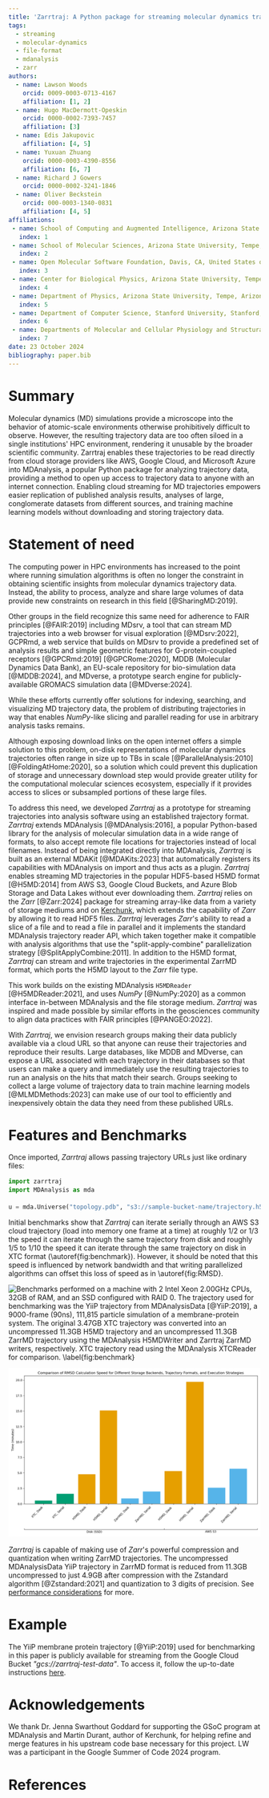```yaml
---
title: 'Zarrtraj: A Python package for streaming molecular dynamics trajectories from cloud services'
tags:
  - streaming
  - molecular-dynamics
  - file-format
  - mdanalysis
  - zarr
authors:
  - name: Lawson Woods
    orcid: 0009-0003-0713-4167
    affiliation: [1, 2]
  - name: Hugo MacDermott-Opeskin
    orcid: 0000-0002-7393-7457
    affiliation: [3]
  - name: Edis Jakupovic 
    affiliation: [4, 5]
  - name: Yuxuan Zhuang
    orcid: 0000-0003-4390-8556
    affiliation: [6, 7]
  - name: Richard J Gowers
    orcid: 0000-0002-3241-1846
  - name: Oliver Beckstein
    orcid: 000-0003-1340-0831
    affiliation: [4, 5]
affiliations:
 - name: School of Computing and Augmented Intelligence, Arizona State University, Tempe, Arizona, United States of America
   index: 1
 - name: School of Molecular Sciences, Arizona State University, Tempe, Arizona, United States of America
   index: 2
 - name: Open Molecular Software Foundation, Davis, CA, United States of America
   index: 3
 - name: Center for Biological Physics, Arizona State University, Tempe, AZ, United States of America
   index: 4
 - name: Department of Physics, Arizona State University, Tempe, Arizona, United States of America
   index: 5
 - name: Department of Computer Science, Stanford University, Stanford, CA 94305, USA.
   index: 6
 - name: Departments of Molecular and Cellular Physiology and Structural Biology, Stanford University School of Medicine, Stanford, CA 94305, USA.
   index: 7
date: 23 October 2024
bibliography: paper.bib
---
```


# Summary

Molecular dynamics (MD) simulations provide a microscope into the behavior of 
atomic-scale environments otherwise prohibitively difficult to observe. However,
the resulting trajectory data are too often siloed in a single institutions' 
HPC environment, rendering it unusable by the broader scientific community.
Zarrtraj enables these trajectories to be read directly from cloud storage providers
like AWS, Google Cloud, and Microsoft Azure into MDAnalysis, a popular Python 
package for analyzing trajectory data, providing a method to open up access to
trajectory data to anyone with an internet connection. Enabling cloud streaming
for MD trajectories empowers easier replication of published analysis results,
analyses of large, conglomerate datasets from different sources, and training
machine learning models without downloading and storing trajectory data.

# Statement of need

The computing power in HPC environments has increased to the point where
running simulation algorithms is often no longer the constraint in
obtaining scientific insights from molecular dynamics trajectory data. 
Instead, the ability to process, analyze and share large volumes of data provide 
new constraints on research in this field [@SharingMD:2019].

Other groups in the field recognize this same need for adherence to 
FAIR principles [@FAIR:2019] including 
MDsrv, a tool that can stream MD trajectories into a web browser for visual exploration [@MDsrv:2022], 
GCPRmd, a web service that builds on MDsrv to provide a predefined set of analysis results and simple 
geometric features for G-protein-coupled receptors [@GPCRmd:2019] [@GPCRome:2020], 
MDDB (Molecular Dynamics Data Bank), an EU-scale 
repository for bio-simulation data [@MDDB:2024],
and MDverse, a prototype search engine 
for publicly-available GROMACS simulation data [@MDverse:2024]. 

While these efforts currently offer solutions for indexing,
searching, and visualizing MD trajectory data, the problem of distributing trajectories 
in way that enables *NumPy*-like slicing and parallel reading for use in arbitrary analysis 
tasks remains.

Although exposing download links on the open internet offers a simple solution to this problem,
on-disk representations of molecular dynamics trajectories often range in size 
up to TBs in scale [@ParallelAnalysis:2010] [@FoldingAtHome:2020],
so a solution which could prevent this 
duplication of storage and unnecessary download step would provide greater utility 
for the computational molecular sciences ecosystem, especially if it
provides access to slices or subsampled portions of these large files.

To address this need, we developed *Zarrtraj* as a prototype for streaming
trajectories into analysis software using an established trajectory
format. *Zarrtraj* extends MDAnalysis [@MDAnalysis:2016], a popular
Python-based library for the analysis of molecular simulation data in a wide
range of formats, to also accept remote file locations for trajectories instead
of local filenames. Instead of being integrated directly into MDAnalysis,
*Zarrtraj* is built as an external MDAKit [@MDAKits:2023] that automatically
registers its capabilities with MDAnalysis on import and thus acts as a plugin.
*Zarrtraj* enables streaming MD trajectories in the popular HDF5-based H5MD format [@H5MD:2014]
from AWS S3, Google Cloud Buckets, and Azure Blob Storage and Data Lakes without ever downloading them.
*Zarrtraj* relies on the *Zarr* [@Zarr:2024] package for 
streaming array-like data from a variety of storage mediums and on [Kerchunk](https://github.com/fsspec/kerchunk), 
which extends the capability of *Zarr* by allowing it to read HDF5 files.
*Zarrtraj* leverages *Zarr*'s ability to read a slice of a file and to read a
file in parallel and it implements the standard MDAnalysis trajectory reader
API, which taken together make it compatible with analysis algorithms that use
the "split-apply-combine" parallelization strategy [@SplitApplyCombine:2011].
In addition to the H5MD format, *Zarrtraj* can stream and write trajectories in
the experimental ZarrMD format, which ports the H5MD layout to the *Zarr*
file type.

This work builds on the existing MDAnalysis `H5MDReader`
[@H5MDReader:2021], and uses *NumPy* [@NumPy:2020] as a common interface in-between MDAnalysis
and the file storage medium. *Zarrtraj* was inspired and made possible by similar efforts in the 
geosciences community to align data practices with FAIR principles [@PANGEO:2022].

With *Zarrtraj*, we envision research groups making their data publicly available 
via a cloud URL so that anyone can reuse their trajectories and reproduce their results.
Large databases, like MDDB and MDverse, can expose a URL associated with each 
trajectory in their databases so that users can make a query and immediately use the resulting
trajectories to run an analysis on the hits that match their search. Groups seeking to 
collect a large volume of trajectory data to train machine learning models [@MLMDMethods:2023] can make use
of our tool to efficiently and inexpensively obtain the data they need from these published 
URLs.

# Features and Benchmarks

Once imported, *Zarrtraj* allows passing trajectory URLs just like ordinary files:
```python
import zarrtraj
import MDAnalysis as mda

u = mda.Universe("topology.pdb", "s3://sample-bucket-name/trajectory.h5md")
```

Initial benchmarks show that *Zarrtraj* can iterate serially
through an AWS S3 cloud trajectory (load into memory one frame at a time)
at roughly 1/2 or 1/3 the speed it can iterate through the same trajectory from disk and roughly 
1/5 to 1/10 the speed it can iterate through the same trajectory on disk in XTC format (\autoref{fig:benchmark}).
However, it should be noted that this speed is influenced by network bandwidth and that
writing parallelized algorithms can offset this loss of speed as in \autoref{fig:RMSD}. 

![Benchmarks performed on a machine with 2 Intel Xeon 2.00GHz CPUs, 32GB of RAM, and an SSD configured with RAID 0. The trajectory used for benchmarking was the YiiP trajectory from MDAnalysisData [@YiiP:2019], a 9000-frame (90ns), 111,815 particle simulation of a membrane-protein system. The original 3.47GB XTC trajectory was converted into an uncompressed 11.3GB H5MD trajectory and an uncompressed 11.3GB ZarrMD trajectory using the MDAnalysis `H5MDWriter` and *Zarrtraj* `ZarrMD` writers, respectively. XTC trajectory read using the MDAnalysis `XTCReader` for comparison. \label{fig:benchmark}](benchmark.png)

![RMSD benchmarks performed on the same machine as \autoref{fig:benchmark}. YiiP trajectory aligned to first frame as reference using `MDAnalysis.analysis.align.AlignTraj` and converted to compressed, quantized H5MD (7.8GB) and ZarrMD (4.9GB) trajectories. RMSD performed using development branch of MDAnalysis (2.8.0dev) with "serial" and "dask" backends. See [this notebook](https://github.com/Becksteinlab/zarrtraj/blob/d4ab7710ec63813750d7224fe09bf5843e513570/joss_paper/figure_2.ipynb) for full benchmark codes. \label{fig:RMSD}](RMSD.png)

*Zarrtraj* is capable of making use of *Zarr*'s powerful compression and quantization when writing ZarrMD trajectories. 
The uncompressed MDAnalysisData YiiP trajectory in ZarrMD format is reduced from 11.3GB uncompressed 
to just 4.9GB after compression with the Zstandard algorithm [@Zstandard:2021] 
and quantization to 3 digits of precision. See [performance considerations](https://zarrtraj.readthedocs.io/en/latest/performance_considerations.html)
for more.

# Example

The YiiP membrane protein trajectory [@YiiP:2019] used for benchmarking in this paper is publicly available for streaming from the Google Cloud Bucket *"gcs://zarrtraj-test-data"*. To access it, 
follow the up-to-date instructions [here](https://zarrtraj.readthedocs.io/en/latest/yiip_example.html).

# Acknowledgements

We thank Dr. Jenna Swarthout Goddard for supporting the GSoC program at MDAnalysis and 
Martin Durant, author of Kerchunk, for helping refine and merge features in his upstream code base 
necessary for this project. LW was a participant in the Google Summer of Code 2024 program.

# References
